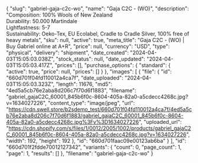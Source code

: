 {
  "slug": "gabriel-gaja-c2c-wo",
  "name": "Gaja C2C - (WO)",
  "description": "Composition: 100% Wools of New Zealand<br>Durability: 50.000 Martindale<br>Lightfastness: 5-7<br>Sustainability: Oeko-Tex, EU Ecolabel, Cradle to Cradle Silver, 100% free of heavy metals",
  "sku": null,
  "active": true,
  "meta_title": "Gaja C2C - (WO) | Buy Gabriel online at A+R",
  "price": null,
  "currency": "USD",
  "type": "physical",
  "delivery": "shipment",
  "date_created": "2024-04-03T15:05:03.038Z",
  "stock_status": null,
  "date_updated": "2024-04-03T15:05:03.417Z",
  "prices": [],
  "purchase_options": {
    "standard": {
      "active": true,
      "price": null,
      "prices": []
    }
  },
  "images": [
    {
      "file": {
        "id": "660d701f04fd110012a4ca7f",
        "date_uploaded": "2024-04-03T15:05:03.323Z",
        "length": 11676,
        "md5": "4ed5a5cb76e2aba8d206c7f70d6f1883",
        "filename": "gabriel_gajaC2C_60001_845b6f0c-8604-405a-82a0-a5cdecc4268c.jpg?v=1634027226",
        "content_type": "image/jpeg",
        "url": "https://cdn.swell.store/b2sdemo_test/660d701f04fd110012a4ca7f/4ed5a5cb76e2aba8d206c7f70d6f1883/gabriel_gajaC2C_60001_845b6f0c-8604-405a-82a0-a5cdecc4268c.jpg%3Fv%3D1634027226",
        "uploaded_url": "https://cdn.shopify.com/s/files/1/0012/2005/1002/products/gabriel_gajaC2C_60001_845b6f0c-8604-405a-82a0-a5cdecc4268c.jpg?v=1634027226",
        "width": 192,
        "height": 192
      },
      "id": "660d701faac09e00123ab6ba"
    }
  ],
  "id": "660d701f2fdde70012127342",
  "variants": {
    "count": 0,
    "page_count": 1,
    "page": 1,
    "results": []
  },
  "filename": "gabriel-gaja-c2c-wo"
}